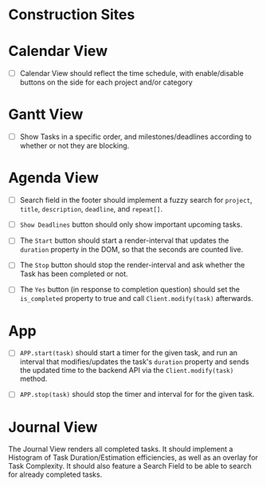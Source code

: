 
# Construction Sites

# Calendar View

- [ ] Calendar View should reflect the time schedule, with enable/disable buttons on the side for each project and/or category

# Gantt View

- [ ] Show Tasks in a specific order, and milestones/deadlines according to whether or not they are blocking.


# Agenda View

- [ ] Search field in the footer should implement a fuzzy search for `project`, `title`, `description`, `deadline`, and `repeat[]`.
- [ ] `Show Deadlines` button should only show important upcoming tasks.
- [ ] The `Start` button should start a render-interval that updates the `duration` property in the DOM, so that the seconds are counted live.
- [ ] The `Stop` button should stop the render-interval and ask whether the Task has been completed or not.
- [ ] The `Yes` button (in response to completion question) should set the `is_completed` property to true and call `Client.modify(task)` afterwards.


# App

- [ ] `APP.start(task)` should start a timer for the given task, and run an interval that
      modifies/updates the task's `duration` property and sends the updated time to the
      backend API via the `Client.modify(task)` method.

- [ ] `APP.stop(task)` should stop the timer and interval for for the given task.


# Journal View

The Journal View renders all completed tasks. It should implement a Histogram of Task
Duration/Estimation efficiencies, as well as an overlay for Task Complexity. It should
also feature a Search Field to be able to search for already completed tasks.

